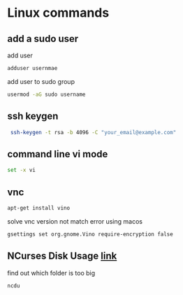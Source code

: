 # Linux commands

## add a sudo user

add user

```sh
adduser usernmae
```

add user to sudo group

```sh
usermod -aG sudo username
```

## ssh keygen

```sh
 ssh-keygen -t rsa -b 4096 -C "your_email@example.com"
```

## command line vi mode

```sh
set -x vi
```

## vnc

```sh
apt-get install vino
```

solve vnc version not match error using macos

```sh
gsettings set org.gnome.Vino require-encryption false
```

## NCurses Disk Usage [link](https://dev.yorhel.nl/ncdu)

find out which folder is too big

```sh
ncdu
```